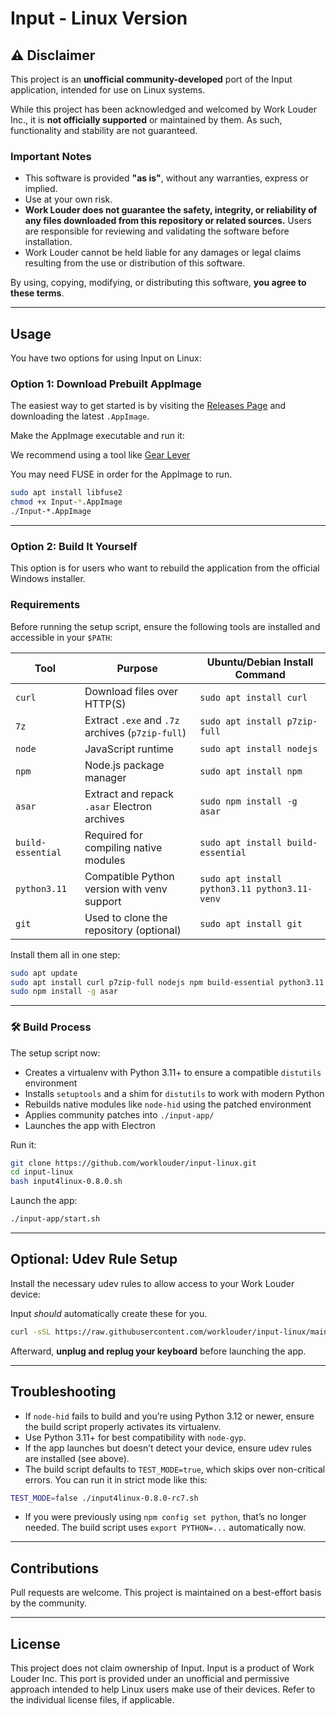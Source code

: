 # Input - Linux Version

## ⚠️ Disclaimer

This project is an **unofficial community-developed** port of the Input application, intended for use on Linux systems.

While this project has been acknowledged and welcomed by Work Louder Inc., it is **not officially supported** or maintained by them. As such, functionality and stability are not guaranteed.

### Important Notes

- This software is provided **"as is"**, without any warranties, express or implied.
- Use at your own risk.
- **Work Louder does not guarantee the safety, integrity, or reliability of any files downloaded from this repository or related sources.** Users are responsible for reviewing and validating the software before installation.
- Work Louder cannot be held liable for any damages or legal claims resulting from the use or distribution of this software.

By using, copying, modifying, or distributing this software, **you agree to these terms**.

---

## Usage

You have two options for using Input on Linux:

### Option 1: Download Prebuilt AppImage

The easiest way to get started is by visiting the [Releases Page](https://github.com/worklouder/input-linux/releases) and downloading the latest `.AppImage`.

Make the AppImage executable and run it:

We recommend using a tool like [Gear Lever](https://flathub.org/apps/it.mijorus.gearlever)

You may need FUSE in order for the AppImage to run.

```bash
sudo apt install libfuse2
chmod +x Input-*.AppImage
./Input-*.AppImage
```

---

### Option 2: Build It Yourself

This option is for users who want to rebuild the application from the official Windows installer.

### Requirements

Before running the setup script, ensure the following tools are installed and accessible in your `$PATH`:

| Tool             | Purpose                                         | Ubuntu/Debian Install Command                         |
|------------------|--------------------------------------------------|--------------------------------------------------------|
| `curl`           | Download files over HTTP(S)                      | `sudo apt install curl`                               |
| `7z`             | Extract `.exe` and `.7z` archives (`p7zip-full`) | `sudo apt install p7zip-full`                         |
| `node`           | JavaScript runtime                               | `sudo apt install nodejs`                             |
| `npm`            | Node.js package manager                          | `sudo apt install npm`                                |
| `asar`           | Extract and repack `.asar` Electron archives     | `sudo npm install -g asar`                            |
| `build-essential`| Required for compiling native modules            | `sudo apt install build-essential`                    |
| `python3.11`     | Compatible Python version with venv support      | `sudo apt install python3.11 python3.11-venv`         |
| `git`            | Used to clone the repository (optional)          | `sudo apt install git`                                |

Install them all in one step:

```bash
sudo apt update
sudo apt install curl p7zip-full nodejs npm build-essential python3.11 python3.11-venv git
sudo npm install -g asar
```

---

### 🛠️ Build Process

The setup script now:

- Creates a virtualenv with Python 3.11+ to ensure a compatible `distutils` environment
- Installs `setuptools` and a shim for `distutils` to work with modern Python
- Rebuilds native modules like `node-hid` using the patched environment
- Applies community patches into `./input-app/`
- Launches the app with Electron

Run it:

```bash
git clone https://github.com/worklouder/input-linux.git
cd input-linux
bash input4linux-0.8.0.sh
```

Launch the app:

```bash
./input-app/start.sh
```

---

## Optional: Udev Rule Setup

Install the necessary udev rules to allow access to your Work Louder device:

Input *should* automatically create these for you.

```bash
curl -sSL https://raw.githubusercontent.com/worklouder/input-linux/main/patch/dist-electron/scripts/install-udev-worklouder.sh | sudo bash
```

Afterward, **unplug and replug your keyboard** before launching the app.

---

## Troubleshooting

- If `node-hid` fails to build and you’re using Python 3.12 or newer, ensure the build script properly activates its virtualenv.
- Use Python 3.11+ for best compatibility with `node-gyp`.
- If the app launches but doesn’t detect your device, ensure udev rules are installed (see above).
- The build script defaults to `TEST_MODE=true`, which skips over non-critical errors. You can run it in strict mode like this:

```bash
TEST_MODE=false ./input4linux-0.8.0-rc7.sh
```

- If you were previously using `npm config set python`, that’s no longer needed. The build script uses `export PYTHON=...` automatically now.

---

## Contributions

Pull requests are welcome. This project is maintained on a best-effort basis by the community.

---

## License

This project does not claim ownership of Input. Input is a product of Work Louder Inc. This port is provided under an unofficial and permissive approach intended to help Linux users make use of their devices. Refer to the individual license files, if applicable.

